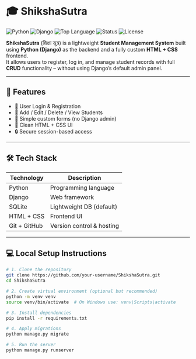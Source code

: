 # 🎓 ShikshaSutra

![Python](https://img.shields.io/badge/Python-3.10-blue.svg)
![Django](https://img.shields.io/badge/Django-4.x-success)
![Top Language](https://img.shields.io/github/languages/top/your-username/ShikshaSutra?logo=python&color=blue)
![Status](https://img.shields.io/badge/Project%20Status-Active-brightgreen)
![License](https://img.shields.io/badge/License-MIT-yellow.svg)

**ShikshaSutra** (शिक्षा सूत्र) is a lightweight **Student Management System** built using **Python (Django)** as the backend and a fully custom **HTML + CSS** frontend.  
It allows users to register, log in, and manage student records with full **CRUD** functionality – without using Django’s default admin panel.

---

## 🚀 Features

- 🔐 User Login & Registration
- 📄 Add / Edit / Delete / View Students
- 🧾 Simple custom forms (no Django admin)
- 🎨 Clean HTML + CSS UI
- 🔒 Secure session-based access

---

## 🛠️ Tech Stack

| Technology | Description |
|------------|-------------|
| Python     | Programming language |
| Django     | Web framework |
| SQLite     | Lightweight DB (default) |
| HTML + CSS | Frontend UI |
| Git + GitHub | Version control & hosting |

---

## 💻 Local Setup Instructions

```bash
# 1. Clone the repository
git clone https://github.com/your-username/ShikshaSutra.git
cd ShikshaSutra

# 2. Create virtual environment (optional but recommended)
python -m venv venv
source venv/bin/activate  # On Windows use: venv\Scripts\activate

# 3. Install dependencies
pip install -r requirements.txt

# 4. Apply migrations
python manage.py migrate

# 5. Run the server
python manage.py runserver

